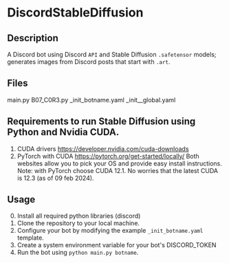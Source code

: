 # DiscordStableDiffusion

## Description
A Discord bot using Discord `API` and Stable Diffusion `.safetensor` models; generates images from Discord posts that start with `.art`.

## Files
main.py
B07_C0R3.py
_init_botname.yaml
_init__global.yaml

## Requirements to run Stable Diffusion using Python and Nvidia CUDA.
1. CUDA drivers
https://developer.nvidia.com/cuda-downloads
2. PyTorch with CUDA
https://pytorch.org/get-started/locally/
Both websites allow you to pick your OS and provide easy install instructions.
Note: with PyTorch choose CUDA 12.1. No worries that the latest CUDA is 12.3 (as of 09 feb 2024).

## Usage
0. Install all required python libraries (discord)
1. Clone the repository to your local machine.
2. Configure your bot by modifying the example `_init_botname.yaml` template.
3. Create a system environment variable for your bot's DISCORD_TOKEN
4. Run the bot using `python main.py botname`.
